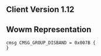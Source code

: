## Client Version 1.12

## Wowm Representation
```rust,ignore
cmsg CMSG_GROUP_DISBAND = 0x007B {
}

```
